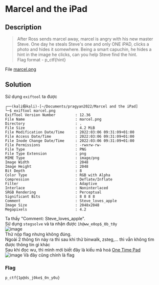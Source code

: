 # Marcel and the iPad
## Description
> After Ross sends marcel away, marcel is angry with his new master Steve. One day he steals Steve's one and only ONE iPAD, clicks a photo and hides it somewhere. Being a smart capuchin, he hides a hint in the image he clicks, can you help Steve find the hint.                   
> Flag format - p_ctf{hint}

File [marcel.png](https://github.com/Butterflies4/pragyan-ctf-22/blob/main/Forensics/Marcel%20and%20the%20iPad/marcel.png)
## Solution
Sử dụng `exiftool` ta được
```
┌──(kali㉿kali)-[~/Documents/pragyan2022/Marcel and the iPad]
└─$ exiftool marcel.png 
ExifTool Version Number         : 12.36
File Name                       : marcel.png
Directory                       : .
File Size                       : 4.2 MiB
File Modification Date/Time     : 2022:03:06 09:31:09+01:00
File Access Date/Time           : 2022:03:06 09:31:09+01:00
File Inode Change Date/Time     : 2022:03:06 09:31:09+01:00
File Permissions                : -rwxrw-rw-
File Type                       : PNG
File Type Extension             : png
MIME Type                       : image/png
Image Width                     : 2048
Image Height                    : 2048
Bit Depth                       : 8
Color Type                      : RGB with Alpha
Compression                     : Deflate/Inflate
Filter                          : Adaptive
Interlace                       : Noninterlaced
SRGB Rendering                  : Perceptual
Significant Bits                : 8 8 8 8
Comment                         : Steve_loves_apple
Image Size                      : 2048x2048
Megapixels                      : 4.2
```
Ta thấy "Comment: Steve_loves_apple".         
Sử dụng `stegsolve` và ta nhận được `1h@ww_e0op$_0b_t0y`            
![image](https://user-images.githubusercontent.com/62021009/157008311-ba1b3884-73d7-42fd-8be0-3370b022f89a.png)        
Thử nộp flag nhưng không đúng.      
Ngoài 2 thông tin này ra thì sau khi thử binwalk, zsteg,... thì vẫn không tìm được thông tin gì khác       
Sau khi đọc wu, thì mình mới biết đây là kiểu mã hoá [One Time Pad](http://rumkin.com/tools/cipher/otp.php)       
![image](https://user-images.githubusercontent.com/62021009/157008846-17a0f1ca-955c-4b95-b392-866735b40c17.png)
Và đây cũng chính là flag
### Flag
`p_ctf{1p@ds_j0ke$_0n_y0u}`
